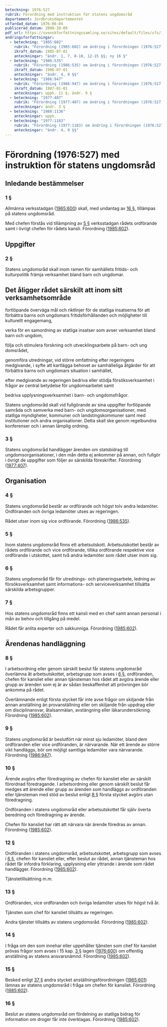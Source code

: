 ```yaml
---
beteckning: 1976:527
rubrik: Förordning med instruktion för statens ungdomsråd
departement: Jordbruksdepartementet
utfardad_datum: 1976-06-04
publicerad_datum: 2008-10-09
pdf_url: https://svenskforfattningssamling.se/sites/default/files/sfs/1976-06/SFS1976-527.pdf
andringsforfattningar:
  - beteckning: "1985:602"
    rubrik: "Förordning (1985:602) om ändring i förordningen (1976:527) med instruktion för statens ungdomsråd"
    ikraft_datum: 1985-07-01
    anteckningar: "ändr. 1, 7, 8-10, 12-15 §§; ny 16 §"
  - beteckning: "1986:535"
    rubrik: "Förordning (1986:535) om ändring i förordningen (1976:527) med instruktion för statens ungdomsråd"
    ikraft_datum: 1986-07-01
    anteckningar: "ändr. 4, 9 §§"
  - beteckning: "1986:947"
    rubrik: "Förordning (1986:947) om ändring i förordningen (1976:527) med instruktion för statens ungdomsråd"
    ikraft_datum: 1987-01-01
    anteckningar: upph. 11 §; ändr. 9 §
  - beteckning: "1977:407"
    rubrik: "Förordning (1977:407) om ändring i förordningen (1976:527) med instruktion för statens ungdomsråd"
    anteckningar: ändr. 3 §
  - beteckning: "1988:1136"
    anteckningar: upph.
  - beteckning: "1977:1183"
    rubrik: "Förordning (1977:1183) om ändring i förordningen (1976:527) med instruktion för statens ungdomsråd"
    anteckningar: "ändr. 4, 9 §§"
---
```


# Förordning (1976:527) med instruktion för statens ungdomsråd

## Inledande bestämmelser

### 1 §

Allmänna verksstadgan ([1965:600](https://selex.se/eli/sfs/1965/600)) skall, med undantag av [16 §](#16), tillämpas på statens ungdomsråd.

Med chefen förstås vid tillämpning av [5 §](#5) verksstadgan rådets ordförande samt i övrigt chefen för rådets kansli. Förordning ([1985:602](https://selex.se/eli/sfs/1985/602)).

## Uppgifter

### 2 §

Statens ungdomsråd skall inom ramen för samhällets fritids- och kulturpolitik främja verksamhet bland barn och ungdomar.

## Det åligger rådet särskilt att inom sitt verksamhetsområde

fortlöpande överväga mål och riktlinjer för de statliga insatserna för att förbättra barns och ungdomars fritidsförhållanden och möjligheter till kulturellt engagemang,

verka för en samordning av statliga insatser som avser verksamhet bland barn och ungdom,

följa och stimulera forskning och utvecklingsarbete på barn- och ung domsrådet,

genomföra utredningar, vid större omfattning efter regeringens medgivande, i syfte att kartlägga behovet av samhälleliga åtgärder för att förbättra barns och ungdomars situation i samhället,

efter medgivande av regeringen bedriva eller stödja försöksverksamhet i frågor av central betydelse för ungdomsarbetet samt

bedriva upplysningsverksamhet i barn- och ungdomsfrågor.

Statens ungdomsråd skall vid fullgörande av sina uppgifter fortlöpande samråda och samverka med barn- och ungdomsorganisationer, med statliga myndigheter, kommuner och landstingskommuner samt med institutioner och andra organisationer. Detta skall ske genom regelbundna konferenser och i annan lämplig ordning.

### 3 §

Statens ungdomsråd handlägger ärenden om statsbidrag till ungdomsorganisationer, i den mån detta ej ankommer på annan, och fullgör i övrigt de uppgifter som följer av särskilda föreskrifter. Förordning ([1977:407](https://selex.se/eli/sfs/1977/407)).

## Organisation

### 4 §

Statens ungdomsråd består av ordförande och högst tolv andra ledamöter. Ordföranden och övriga ledamöter utses av regeringen.

Rådet utser inom sig vice ordförande. Förordning ([1986:535](https://selex.se/eli/sfs/1986/535)).

### 5 §

Inom statens ungdomsråd finns ett arbetsutskott. Arbetsutskottet består av rådets ordförande och vice ordförande, tillika ordförande respektive vice ordförande i utskottet, samt två andra ledamöter som rådet utser inom sig.

### 6 §

Statens ungdomsråd får för utrednings- och planeringsarbete, ledning av försöksverksamhet samt informations- och serviceverksamhet tillsätta särskilda arbetsgrupper.

### 7 §

Hos statens ungdomsråd finns ett kansli med en chef samt annan personal i mån av behov och tillgång på medel.

Rådet får anlita experter och sakkunniga. Förordning ([1985:602](https://selex.se/eli/sfs/1985/602)).

## Ärendenas handläggning

### 8 §

I arbetsordning eller genom särskilt beslut får statens ungdomsråd överlämna åt arbetsutskottet, arbetsgrupp som avses i [6 §](#6), ordföranden, chefen för kansliet eller annan tjänsteman hos rådet att avgöra ärende eller grupp av ärenden som ej är av sådan beskaffenhet att prövningen bör ankomma på rådet.

Överlämnande enligt första stycket får inte avse frågor om skiljande från annan anställning än provanställning eller om skiljande från uppdrag eller om disciplinansvar, åtalsanmälan, avstängning eller läkarundersökning. Förordning ([1985:602](https://selex.se/eli/sfs/1985/602)).

### 9 §

Statens ungdomsråd är beslutfört när minst sju ledamöter, bland dem ordföranden eller vice ordföranden, är närvarande. När ett ärende av större vikt handläggs, bör om möjligt samtliga ledamöter vara närvarande. Förordning ([1986:947](https://selex.se/eli/sfs/1986/947)).

### 10 §

Ärende avgörs efter föredragning av chefen för kansliet eller av särskilt förordnad föredragande. I arbetsordning eller genom särskilt beslut får medges att ärende eller grupp av ärenden som handläggs av ordföranden eller tjänsteman med stöd av beslut enligt [8 §](#8) första stycket avgörs utan föredragning.

Ordföranden i statens ungdomsråd eller arbetsutskottet får själv överta beredning och föredragning av ärende.

Chefen för kansliet har rätt att närvara när ärende föredras av annan. Förordning ([1985:602](https://selex.se/eli/sfs/1985/602)).

### 12 §

Ordföranden i statens ungdomsråd, arbetsutskottet, arbetsgrupp som avses i [6 §](#6), chefen för kansliet eller, efter beslut av rådet, annan tjänsteman hos rådet får infordra förklaring, upplysning eller yttrande i ärende som rådet handlägger. Förordning ([1985:602](https://selex.se/eli/sfs/1985/602)).

Tjänstetillsättning m.m.

### 13 §

Ordföranden, vice ordföranden och övriga ledamöter utses för högst två år.

Tjänsten som chef för kansliet tillsätts av regeringen.

Andra tjänster tillsätts av statens ungdomsråd. Förordning ([1985:602](https://selex.se/eli/sfs/1985/602)).

### 14 §

I fråga om den som innehar eller uppehåller tjänsten som chef för kansliet prövas frågor som avses i 15 kap. [3 §](#kap15.3) lagen ([1976:600](https://selex.se/eli/sfs/1976/600)) om offentlig anställning av statens ansvarsnämnd. Förordning ([1985:602](https://selex.se/eli/sfs/1985/602)).

### 15 §

Besked enligt [37 §](#37) andra stycket anställningsförordningen ([1965:601](https://selex.se/eli/sfs/1965/601)) lämnas av statens ungdomsråd i fråga om chefen för kansliet. Förordning ([1985:602](https://selex.se/eli/sfs/1985/602)).

### 16 §

Beslut av statens ungdomsråd om fördelning av statliga bidrag för information om droger får inte överklagas. Förordning ([1985:602](https://selex.se/eli/sfs/1985/602)).